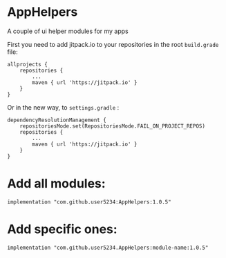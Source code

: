 # AppHelpers
A couple of ui helper modules for my apps

First you need to add jitpack.io to your repositories in the root `build.grade` file:
```
allprojects {
	repositories {
		...
		maven { url 'https://jitpack.io' }
	}
}
```
Or in the new way, to `settings.gradle` :
```
dependencyResolutionManagement {
	repositoriesMode.set(RepositoriesMode.FAIL_ON_PROJECT_REPOS)
	repositories {
		...
		maven { url 'https://jitpack.io' }
	}
}
```

# Add all modules:
```implementation "com.github.user5234:AppHelpers:1.0.5"```

# Add specific ones:
```implementation "com.github.user5234.AppHelpers:module-name:1.0.5"```
